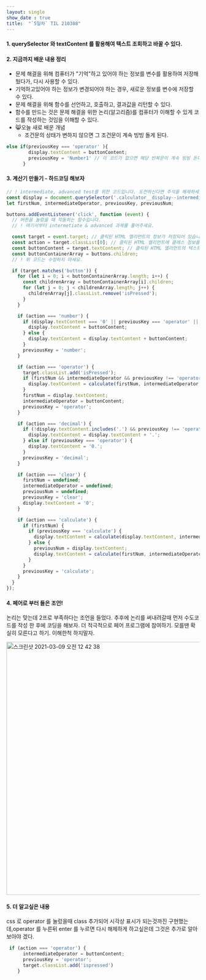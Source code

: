 ```yaml
---
layout: single
show_date : true
title:  "`5일차` TIL 210308"
---
```


#### 1. querySelector 와 textContent 를 활용해여 텍스트 조회하고 바꿀 수 있다.

#### 2. 지금까지 배운 내용 정리
- 문제 해결을 위해 컴퓨터가 "기억"하고 있어야 하는 정보를 변수를 활용하여 저장해뒀다가, 다시 사용할 수 있다.
- 기억하고있어야 하는 정보가 변경되어야 하는 경우, 새로운 정보를 변수에 저장할 수 있다.
- 문제 해결을 위해 함수를 선언하고, 호출하고, 결과값을 리턴할 수 있다.
- 함수를 만드는 것은 문제 해결을 위한 논리(알고리즘)를 컴퓨터가 이해할 수 있게 코드를 작성하는 것임을 이해할 수 있다.
- 😸오늘 새로 배운 개념
  * 조건문의 상태가 변하지 않으면 그 조건문이 계속 빙빙 돌게 된다.

```js
else if(previousKey === 'operator' ){
        display.textContent = buttonContent; 
        previousKey = 'Number1' // 이 코드가 없으면 해당 반복문이 계속 빙빙 돈다,,,
      } 
```

#### 3. 계산기 만들기 - 하드코딩 해보자

```js
// ! intermediate, advanced test를 위한 코드입니다. 도전하신다면 주석을 해제하세요.
const display = document.querySelector('.calculator__display--intermediate'); // calculator__display 엘리먼트와, 그 자식 엘리먼트의 정보를 모두 담고 있습니다.
let firstNum, intermediateOperator, previousKey, previousNum;

buttons.addEventListener('click', function (event) {
  // 버튼을 눌렀을 때 작동하는 함수입니다.
  // ! 여기서부터 intermetiate & advanced 과제룰 풀어주세요.

  const target = event.target; // 클릭된 HTML 엘리먼트의 정보가 저장되어 있습니다.
  const action = target.classList[0]; // 클릭된 HTML 엘리먼트에 클레스 정보를 가져옵니다.
  const buttonContent = target.textContent; // 클릭된 HTML 엘리먼트의 텍스트 정보를 가져옵니다.
  const buttonContainerArray = buttons.children;
  // ! 위 코드는 수정하지 마세요.

  if (target.matches('button')) {
    for (let i = 0; i < buttonContainerArray.length; i++) {
      const childrenArray = buttonContainerArray[i].children;
      for (let j = 0; j < childrenArray.length; j++) {
        childrenArray[j].classList.remove('isPressed');
      }
    }

    if (action === 'number') {
      if (display.textContent === '0' || previousKey === 'operator' || previousKey === 'calculate') {
        display.textContent = buttonContent;
      } else {
        display.textContent = display.textContent + buttonContent;
      }
      previousKey = 'number';
    }

    if (action === 'operator') {
      target.classList.add('isPressed');
      if (firstNum && intermediateOperator && previousKey !== 'operator' && previousKey !== 'calculate') {
        display.textContent = calculate(firstNum, intermediateOperator, display.textContent);
      }
      firstNum = display.textContent;
      intermediateOperator = buttonContent;
      previousKey = 'operator';
    }

    if (action === 'decimal') {
      if (!display.textContent.includes('.') && previousKey !== 'operator') {
        display.textContent = display.textContent + '.';
      } else if (previousKey === 'operator') {
        display.textContent = '0.';
      }
      previousKey = 'decimal';
    }

    if (action === 'clear') {
      firstNum = undefined;
      intermediateOperator = undefined;
      previousNum = undefined;
      previousKey = 'clear';
      display.textContent = '0';
    }

    if (action === 'calculate') {
      if (firstNum) {
        if (previousKey === 'calculate') {
          display.textContent = calculate(display.textContent, intermediateOperator, previousNum);
        } else {
          previousNum = display.textContent;
          display.textContent = calculate(firstNum, intermediateOperator, display.textContent);
        }
      }
      previousKey = 'calculate';
    }
  }
});
```

#### 4. 페어로 부터 들은 조언!
논리는 맞는데 2프로 부족하다는 조언을 들었다.
추후에 논리를 써내려갈때 먼저 수도코드를 작성 한 후에 코딩을 해보자.
더 적극적으로 페어 프로그램에 참여하기. 모를땐 확실히 모른다고 하기.
이해한척 하지말자.

<img width="660" alt="스크린샷 2021-03-09 오전 12 42 38" src="https://user-images.githubusercontent.com/79474304/110358023-41ea2d00-807f-11eb-8fce-5460a62b1636.png">

#### 5. 더 알고싶은 내용
css 로 operator 를 눌렀을때 class 추가되어 시각상 표시가 되는것까진 구현했는데,operator 를 누른뒤 enter 를 누르면 다시 해제하게 하고싶은데 그것은 추가로 알아보아야 겠다.
```js
 if (action === 'operator') {
      intermediateOperator = buttonContent;
      previousKey = 'operator';
      target.classList.add('ispressed')
    }
```


